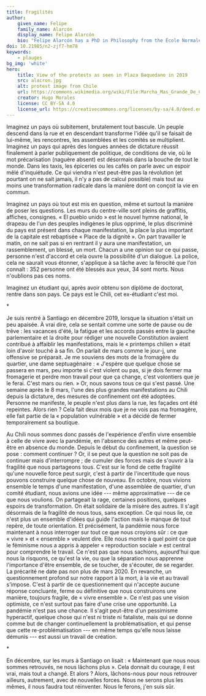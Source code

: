 ```yaml
---
title: Fragilités
author:
    given_name: Felipe
    family_name: Alarcón
    display_name: Felipe Alarcón
    bio: "Felipe Alarcón has a PhD in Philosophy from the École Normale Supérieure. His research studies the relationship between philosophy and literature in French contemporary thought. He has translated books by Jean-Luc Nancy, Serge Margel, Jean-Christophe Bailly, Michaël Fœssel and others into Spanish."
doi: 10.21985/n2-zjf7-hm78
keywords:
    - plauges
bg_img: 'white'
hero:
    title: View of the protests as seen in Plaza Baquedano in 2019
    src: alacron.jpg
    alt: protest image from Chile 
    url: https://commons.wikimedia.org/wiki/File:Marcha_Mas_Grande_De_Chile_2019_Plaza_Baquedano_Drone.jpg
    creator: Hugo Morales 
    license: CC BY-SA 4.0
    license_url: https://creativecommons.org/licenses/by-sa/4.0/deed.en
---
```


Imaginez un pays où subitement, brutalement tout bascule. Un peuple descend dans la rue et en descendant transforme l'idée qu'il se faisait de lui-même, les rencontres, les assemblées et les comités se multiplient. Imaginez un pays qui après des longues années de dictature réussit finalement à parler publiquement de politique, de conditions de vie, où le mot précarisation (naguère absent) est désormais dans la bouche de tout le monde. Dans les taxis, les épiceries ou les cafés on parle avec un espoir mêlé d'inquiétude. Ce qui viendra n'est peut-être pas la révolution (et pourtant on ne sait jamais, il n'y a pas de calcul possible) mais tout au moins une transformation radicale dans la manière dont on conçoit la vie en commun.

Imaginez un pays où tout est mis en question, même et surtout la manière de poser les questions. Les murs du centre-ville sont pleins de graffitis, affiches, consignes. « El pueblo unido » est le nouvel hymne national, le drapeau de l'un des peuples indigènes le plus opprimé, le plus discriminé du pays est présent dans chaque manifestation, la place la plus important de la capitale est rebaptisée « Place de la dignité ». On part travailler le matin, on ne sait pas si en rentrant il y aura une manifestation, un rassemblement, un blessé, un mort. Chacun a une opinion sur ce qui passe, personne n'est d'accord et cela ouvre la possibilité d'un dialogue. La police, cela ne saurait vous étonner, s'applique à sa tâche avec la férocité que l'on connaît : 352 personne ont été blessés aux yeux, 34 sont morts. Nous n'oublions pas ces noms.

Imaginez un étudiant qui, après avoir obtenu son diplôme de doctorat, rentre dans son pays. Ce pays est le Chili, cet ex-étudiant c'est moi.

\*

Je suis rentré à Santiago en décembre 2019, lorsque la situation s'était un peu apaisée. À vrai dire, cela se sentait comme une sorte de pause ou de trêve : les vacances d'été, la fatigue et les accords passés entre la gauche parlementaire et la droite pour rédiger une nouvelle Constitution avaient contribué à affaiblir les manifestations, mais le « printemps chilien » était loin d'avoir touché à sa fin. On parlait de mars comme le jour-j, une offensive se préparait. Je me souviens des mots de la fromagère du quartier, une dame septuagénaire : « J'espère que quelque chose se passera en mars, peu importe si c'est violent ou pas, si je dois fermer ma fromagerie et perdre mon travail pour que ça change, c'est volontiers que je le ferai. C'est mars ou rien. » Or, nous savons tous ce qui s'est passé. Une semaine après le 8 mars, l'une des plus grandes manifestations au Chili depuis la dictature, des mesures de confinement ont été adoptées. Personne ne manifeste, le peuple n'est plus dans la rue, les façades ont été repeintes. Alors rien ? Cela fait deux mois que je ne vois pas ma fromagère, elle fait partie de la « population vulnérable » et a décidé de fermer temporairement sa boutique.

Au Chili nous sommes donc passés de l'expérience d'enfin vivre ensemble à celle de vivre avec la pandémie, en l'absence des autres et même peut-être en absence du monde. Depuis le début du confinement, la question se pose : comment continuer ? Or, il se peut que la question ne soit pas de continuer mais d'interrompre ; de cumuler des forces mais de s'ouvrir à la fragilité que nous partageons tous. C'est sur le fond de cette fragilité qu'une nouvelle force peut surgir, c'est à partir de l'incertitude que nous pouvons construire quelque chose de nouveau. En octobre, nous vivions ensemble le temps d'une manifestation, d'une assemblée de quartier, d'un comité étudiant, nous avions une idée --- même approximative --- de ce que nous voulions. On partageait la rage, certaines positions, quelques espoirs de transformation. On était solidaire de la misère des autres. Il s'agit désormais de la fragilité de nous tous, sans exception. Ce qui nous lie, ce n'est plus un ensemble d'idées qui guide l'action mais le manque de tout repère, de toute orientation. Et précisément, la pandémie nous force maintenant à nous interroger sur tout ce que nous croyions sûr : ce que « vivre » et « ensemble » veulent dire. Elle nous montre à quel point ce que le féminisme nous a appris à appeler « reproduction sociale » est central pour comprendre le travail. Ce n'est pas que nous sachions, aujourd'hui que nous la risquons, ce qu'est la vie, ou que la séparation nous apprenne l'importance d'être ensemble, de se toucher, de s'écouter, de se regarder. La précarité ne date pas non plus de mars 2020. En revanche, un questionnement profond sur notre rapport à la mort, à la vie et au travail s'impose. C'est à partir de ce questionnement qui n'accepte aucune réponse concluante, ferme ou définitive que nous construirons une manière, toujours fragile, de « vivre ensemble ». Ce n'est pas une vision optimiste, ce n'est surtout pas faire d'une crise une opportunité. La pandémie n'est pas une chance. Il s'agit peut-être d'un pessimisme hyperactif, quelque chose qui n'est ni triste ni fataliste, mais qui se donne comme but de changer continuellement la problématisation, et qui pense que cette re-problématisation --- en même temps qu'elle nous laisse démunis --- est aussi un travail de création.

\*

En décembre, sur les murs à Santiago on lisait : « Maintenant que nous nous sommes retrouvés, ne nous lâchons plus ». Cela donnait du courage, il est vrai, mais tout a changé. Et alors ? Alors, lâchons-nous pour nous retrouver ailleurs, autrement, avec de nouvelles forces. Nous ne serons plus les mêmes, il nous faudra tout réinventer. Nous le ferons, j'en suis sûr.
